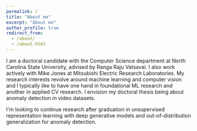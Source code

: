 ```yaml
---
permalink: /
title: "About me"
excerpt: "About me"
author_profile: true
redirect_from: 
  - /about/
  - /about.html
---
```


I am a doctoral candidate with the Computer Science department at North Carolina State University, advised by Ranga Raju Vatsavai. I also work actively with Mike Jones at Mitsubishi Electric Research Laboratories. My research interests revolve around machine learning and computer vision and I typically like to have one hand in foundational ML research and another in applied CV research. I envision my doctoral thesis being about anomaly detection in video datasets.  

I'm looking to continue research after graduation in unsupervised representation learning with deep generative models and out-of-distribution generalization for anomaly detection. 
